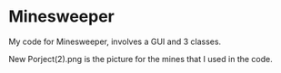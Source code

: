 # Minesweeper

My code for Minesweeper, involves a GUI and 3 classes. 

New Porject(2).png is the picture for the mines that I used in the code.


